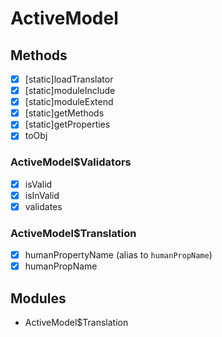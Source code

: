 # ActiveModel

## Methods

- [x] [static]loadTranslator
- [x] [static]moduleInclude
- [x] [static]moduleExtend
- [x] [static]getMethods
- [x] [static]getProperties
- [x] toObj

### ActiveModel$Validators

- [x] isValid
- [x] isInValid
- [x] validates

### ActiveModel$Translation

- [x] humanPropertyName (alias to `humanPropName`)
- [x] humanPropName

## Modules

- ActiveModel$Translation
